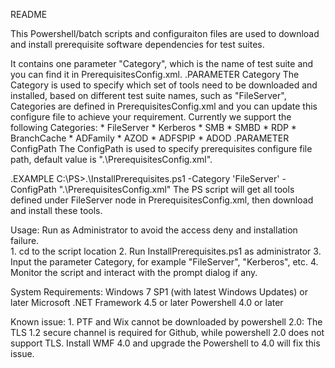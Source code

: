 ﻿README

This Powershell/batch scripts and configuraiton files are used to download and install prerequisite software dependencies for test suites. 

It contains one parameter "Category", which is the name of test suite and you can find it in PrerequisitesConfig.xml.
.PARAMETER Category
    The Category is used to specify which set of tools need to be downloaded and installed, based on different test suite names, such as "FileServer", Categories are defined in PrerequisitesConfig.xml
    and you can update this configure file to achieve your requirement.
    Currently we support the following Categories:
    * FileServer
    * Kerberos
    * SMB
    * SMBD
    * RDP
    * BranchCache
    * ADFamily
    * AZOD
    * ADFSPIP
    * ADOD
.PARAMETER ConfigPath
    The ConfigPath is used to specify prerequisites configure file path, default value is ".\PrerequisitesConfig.xml".

.EXAMPLE
    C:\PS>.\InstallPrerequisites.ps1 -Category 'FileServer' -ConfigPath ".\PrerequisitesConfig.xml"
    The PS script will get all tools defined under FileServer node in PrerequisitesConfig.xml, then download and install these tools.

Usage:
Run as Administrator to avoid the access deny and installation failure.    
    1. cd to the script location
    2. Run InstallPrerequisites.ps1 as administrator
    3. Input the parameter Category, for example "FileServer", "Kerberos", etc.
    4. Monitor the script and interact with the prompt dialog if any.
 

System Requirements:
    Windows 7 SP1 (with latest Windows Updates) or later
    Microsoft .NET Framework 4.5 or later
    Powershell 4.0 or later

Known issue:
    1. PTF and Wix cannot be downloaded by powershell 2.0:  The TLS 1.2 secure channel is required for Github, while powershell 2.0 does not support TLS. Install WMF 4.0 and upgrade the Powershell to 4.0 will fix this issue.
   

